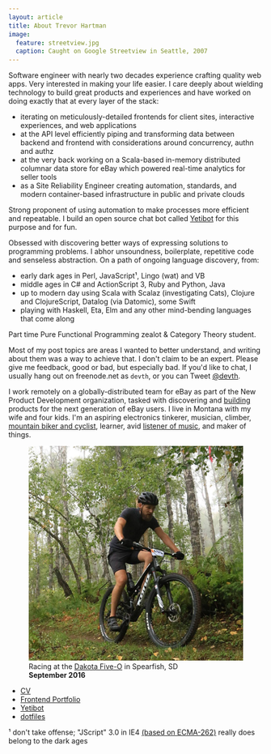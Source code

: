 ```yaml
---
layout: article
title: About Trevor Hartman
image:
  feature: streetview.jpg
  caption: Caught on Google Streetview in Seattle, 2007
---
```


Software engineer with nearly two decades experience crafting quality web apps.
Very interested in making your life easier. I care deeply about wielding
technology to build great products and experiences and have worked on doing
exactly that at every layer of the stack:

- iterating on meticulously-detailed frontends for client sites, interactive
  experiences, and web applications
- at the API level efficiently piping and transforming data between backend and
  frontend with considerations around concurrency, authn and authz
- at the very back working on a Scala-based in-memory distributed columnar
  data store for eBay which powered real-time analytics for seller tools
- as a Site Reliability Engineer creating automation, standards, and
  modern container-based infrastructure in public and private clouds

Strong proponent of using automation to make processes more efficient and
repeatable. I build an open source chat bot called
[Yetibot](https://github.com/devth/yetibot) for this purpose and for fun.

Obsessed with discovering better ways of expressing solutions to programming
problems. I abhor unsoundness, boilerplate, repetitive code and senseless
abstraction. On a path of ongoing language discovery, from:

- early dark ages in Perl, JavaScript¹, Lingo (wat) and VB
- middle ages in C# and ActionScript 3, Ruby and Python, Java
- up to modern day using Scala with Scalaz (investigating Cats), Clojure and
  ClojureScript, Datalog (via Datomic), some Swift
- playing with Haskell, Eta, Elm and any other mind-bending languages that come
  along

Part time Pure Functional Programming zealot & Category Theory student.

Most of my post topics are areas I wanted to better understand, and writing
about them was a way to achieve that. I don't claim to be an expert. Please give
me feedback, good or bad, but especially bad. If you'd like to chat, I usually
hang out on freenode.net as `devth`, or you can Tweet
[@devth](https://twitter.com/devth).

I work remotely on a globally-distributed team for eBay as part of the New
Product Development organization, tasked with discovering and
[building](https://twitter.com/devinwenig/status/932586977819615232) products
for the next generation of eBay users. I live in Montana with my wife and four
kids. I'm an aspiring electronics tinkerer, musician, climber, [mountain biker
and cyclist](https://www.strava.com/athletes/devth), learner, avid [listener of
music](https://www.last.fm/user/trevorhartman), and maker of things.

<figure>
  <img src="/images/dakota-50.jpg" alt="Dakota 50" />
  <figcaption>
    Racing at the <a href="http://www.dakotafiveo.com/">Dakota Five-O</a> in
    Spearfish, SD<br>
    <strong>September 2016</strong>
  </figcaption>
</figure>

- [CV](Trevor-Hartman-CV.pdf)
- [Frontend Portfolio](http://cargocollective.com/devth)
- [Yetibot](https://github.com/devth/yetibot)
- [dotfiles](https://github.com/devth/dotfiles)

¹ don't take offense; "JScript" 3.0 in IE4 [(based on
ECMA-262)](https://en.wikipedia.org/wiki/JScript#Versions) really does belong
to the dark ages
